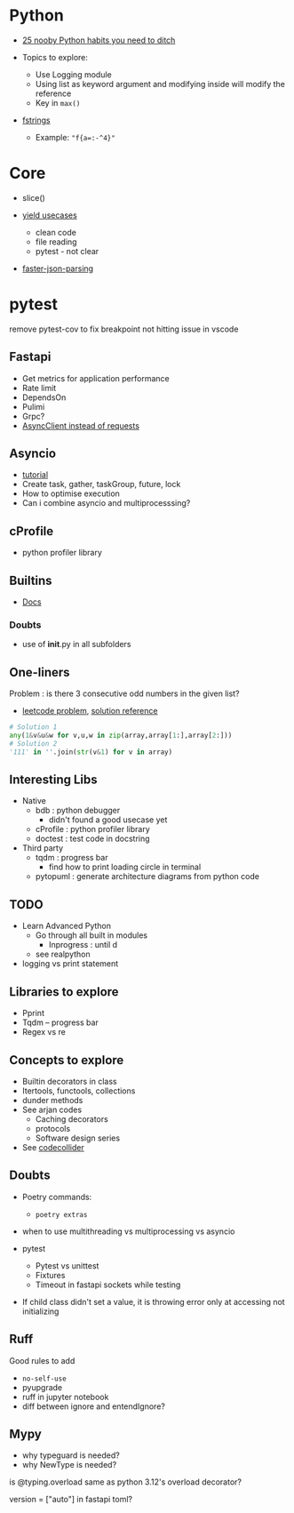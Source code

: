 # Python

- [25 nooby Python habits you need to ditch](https://youtu.be/qUeud6DvOWI?si=gPbf0Y3ksq-4OGoE)
- Topics to explore:
  - Use Logging module
  - Using list as keyword argument and modifying inside will modify the reference
  - Key in `max()`

- [fstrings](https://www.reddit.com/r/Python/s/GUBcYl376V)
  - Example: `"f{a=:-^4}"`

# Core

- slice()
- [yield usecases](https://guicommits.com/python-yield-examples/)
  - clean code
  - file reading
  - pytest - not clear

- [faster-json-parsing](https://pythonspeed.com/articles/faster-python-json-parsing/)

# pytest
remove pytest-cov to fix breakpoint not hitting issue in vscode


## Fastapi

- Get metrics for application performance
- Rate limit
- DependsOn
- Pulimi
- Grpc?
- [AsyncClient instead of requests](https://youtu.be/row-SdNdHFE?si=SKugDtfBxVT9qQUe)

## Asyncio

- [tutorial](https://youtu.be/Qb9s3UiMSTA?si=0UHJM7ou_TEmOSIY)
- Create task, gather, taskGroup, future, lock
- How to optimise execution
- Can i combine asyncio and multiprocesssing?

## cProfile

- python profiler library

## Builtins
- [Docs](https://docs.python.org/3/py-modindex.html)

### Doubts
- use of __init__.py in all subfolders

## One-liners
Problem : is there 3 consecutive odd numbers in the given list?
- [leetcode problem](https://leetcode.com/problems/three-consecutive-odds/description/), [solution reference](https://leetcode.com/problems/three-consecutive-odds/solutions/5395859/one-line-solution/)
```python
# Solution 1
any(1&v&u&w for v,u,w in zip(array,array[1:],array[2:]))
# Solution 2
'111' in ''.join(str(v&1) for v in array)
```

## Interesting Libs
- Native
  - bdb : python debugger
    - didn't found a good usecase yet
  - cProfile : python profiler library
  - doctest : test code in docstring
- Third party
  - tqdm : progress bar
    - find how to print loading circle in terminal
  - pytopuml : generate architecture diagrams from python code

## TODO
- Learn Advanced Python
  - Go through all built in modules
    - Inprogress : until d
  - see realpython
- logging vs print statement

## Libraries to explore

- Pprint
- Tqdm – progress bar
- Regex vs re

## Concepts to explore

- Builtin decorators in class
- Itertools, functools, collections
- dunder methods
- See arjan codes
  - Caching decorators
  - protocols
  - Software design series
- See [codecollider](https://www.youtube.com/@codecollider/videos)

## Doubts
- Poetry commands:
  - `poetry extras`
- when to use multithreading vs multiprocessing vs asyncio
- pytest
  - Pytest vs unittest 
  - Fixtures
  - Timeout in fastapi sockets while testing 

- If child class didn't set a value, it is throwing error only at accessing not initializing

## Ruff
Good rules to add
  - `no-self-use`
  - pyupgrade
- ruff in jupyter notebook
- diff between ignore and entendIgnore?

## Mypy
- why typeguard is needed?
- why NewType is needed?

is @typing.overload same as python 3.12's overload decorator?

version = ["auto"] in fastapi toml?